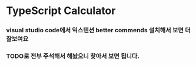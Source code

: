 # TypeScript Calculator

### visual studio code에서 익스텐션 better commends 설치해서 보면 더 잘보여요
### TODO로 전부 주석해서 해놨으니 찾아서 보면 됩니다.